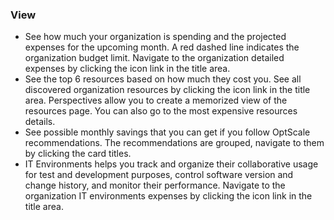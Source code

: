 ### View

- See how much your organization is spending and the projected expenses for the upcoming month. A red dashed line indicates the organization budget limit. Navigate to the organization detailed expenses by clicking the icon link in the title area.
- See the top 6 resources based on how much they cost you. See all discovered organization resources by clicking the icon link in the title area. Perspectives allow you to create a memorized view of the resources page. You can also go to the most expensive resources details.
- See possible monthly savings that you can get if you follow OptScale recommendations. The recommendations are grouped, navigate to them by clicking the card titles.
- IT Environments helps you track and organize their collaborative usage for test and development purposes, control software version and change history, and monitor their performance. Navigate to the organization IT environments expenses by clicking the icon link in the title area.
